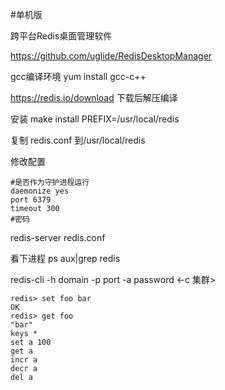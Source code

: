 #单机版

跨平台Redis桌面管理软件

https://github.com/uglide/RedisDesktopManager

gcc编译环境 yum install gcc-c++

https://redis.io/download 下载后解压编译

安装 make install PREFIX=/usr/local/redis

复制 redis.conf 到/usr/local/redis

修改配置

```
#是否作为守护进程运行
daemonize yes
port 6379
timeout 300
#密码
```
redis-server redis.conf

看下进程 ps aux|grep redis

redis-cli -h domain -p port -a password <-c 集群>

```
redis> set foo bar
OK
redis> get foo
"bar"
keys *
set a 100
get a 
incr a
decr a
del a
```


